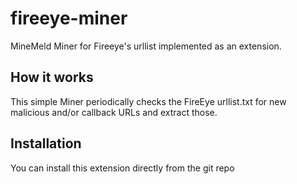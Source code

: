 # fireeye-miner
MineMeld Miner for Fireeye's urllist implemented as an extension.

## How it works

This simple Miner periodically checks the FireEye urllist.txt for new malicious and/or callback URLs and extract those.

## Installation

You can install this extension directly from the git repo

